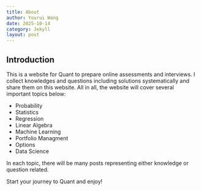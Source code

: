 ```yaml
---
title: About
author: Yourui Wang
date: 2025-10-14
category: Jekyll
layout: post
---
```

## Introduction

This is a website for Quant to prepare online assessments and interviews. I collect knowledges and questions including solutions systematically and share them on this website. All in all, the website will cover several important topics below:

* Probability
* Statistics
* Regression
* Linear Algebra
* Machine Learning
* Portfolio Managment
* Options
* Data Science

In each topic, there will be many posts representing either knowledge or question related.

Start your journey to Quant and enjoy!
